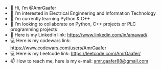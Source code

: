 - 👋 Hi, I’m @AmrGaafer
- 👀 I’m interested in Electrical Enginnering and Information Technology
- 🌱 I’m currently learning Python & C++
- 💞️ I’m looking to collaborate on Python, C++ projects or PLC programming projects
- :link: Here is my LinkedIn link: https://www.linkedin.com/in/amawad/
- :computer: Here is my codewars link: https://www.codewars.com/users/AmrGaafer
- :computer: Here is my Leetcode link: https://leetcode.com/AmrGaafer/
- 📫 How to reach me, here is my e-mail: amr.gaafer88@gmail.com

<!---
AmrAwad88/AmrAwad88 is a ✨ special ✨ repository because its `README.md` (this file) appears on your GitHub profile.
You can click the Preview link to take a look at your changes.
--->
